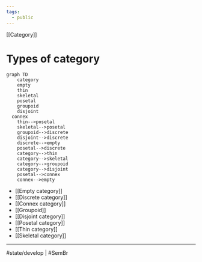 ```yaml
---
tags:
  - public
---
```

[[Category]]
# Types of category


```mermaid
graph TD
	category
	empty
	thin
	skeletal
	posetal
	groupoid
	disjoint
  connex
	thin-->posetal
	skeletal-->posetal
	groupoid-->discrete
	disjoint-->discrete
	discrete-->empty
	posetal-->discrete
	category-->thin
	category-->skeletal
	category-->groupoid
	category-->disjoint
	posetal-->connex
	connex-->empty
```
- [[Empty category]]
- [[Discrete category]]
- [[Connex category]]
- [[Groupoid]]
- [[Disjoint category]]
- [[Posetal category]]
- [[Thin category]]
- [[Skeletal category]]

---
#state/develop | #SemBr 

